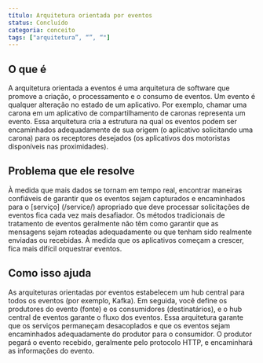 ```yaml
---
título: Arquitetura orientada por eventos
status: Concluído
categoria: conceito
tags: ["arquitetura”, “”, “"]
---
```


## O que é

A arquitetura orientada a eventos é uma arquitetura de software que promove a criação, o processamento e o consumo de eventos.
Um evento é qualquer alteração no estado de um aplicativo.
Por exemplo, chamar uma carona em um aplicativo de compartilhamento de caronas representa um evento.
Essa arquitetura cria a estrutura na qual os eventos podem ser encaminhados adequadamente de sua origem (o aplicativo solicitando uma carona) para os receptores desejados (os aplicativos dos motoristas disponíveis nas proximidades).

## Problema que ele resolve

À medida que mais dados se tornam em tempo real, encontrar maneiras confiáveis de garantir que os eventos sejam capturados e encaminhados para o [serviço] (/service/) apropriado que deve processar solicitações de eventos fica cada vez mais desafiador.
Os métodos tradicionais de tratamento de eventos geralmente não têm como garantir que as mensagens sejam roteadas adequadamente ou que tenham sido realmente enviadas ou recebidas.
À medida que os aplicativos começam a crescer, fica mais difícil orquestrar eventos.

## Como isso ajuda

As arquiteturas orientadas por eventos estabelecem um hub central para todos os eventos (por exemplo, Kafka).
Em seguida, você define os produtores do evento (fonte) e os consumidores (destinatários), e o hub central de eventos garante o fluxo dos eventos.
Essa arquitetura garante que os serviços permaneçam desacoplados e que os eventos sejam encaminhados adequadamente do produtor para o consumidor.
O produtor pegará o evento recebido, geralmente pelo protocolo HTTP, e encaminhará as informações do evento.
